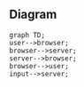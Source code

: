 ## Diagram

```mermaid
graph TD;
user-->browser;
browser-->server;
server-->browser;
browser-->user;
input-->server;
```
